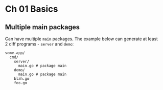 # Ch 01 Basics 


## Multiple main packages 

Can have multiple `main` packages. The example below can generate at least 2 diff programs - `server` and `demo`: 
```
some-app/
  cmd/
    server/
      main.go # package main
    demo/
      main.go # package main 
    blah.go
    foo.go
```